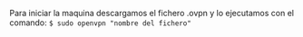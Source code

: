 Para iniciar la maquina descargamos el fichero .ovpn y lo ejecutamos con el comando:
`$ sudo openvpn "nombre del fichero"`